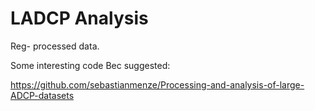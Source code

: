 # LADCP Analysis 


Reg- processed data. 


Some interesting code Bec suggested:

https://github.com/sebastianmenze/Processing-and-analysis-of-large-ADCP-datasets

